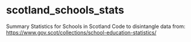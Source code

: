 # scotland_schools_stats
Summary Statistics for Schools in Scotland 
Code to disintangle data from:
https://www.gov.scot/collections/school-education-statistics/
